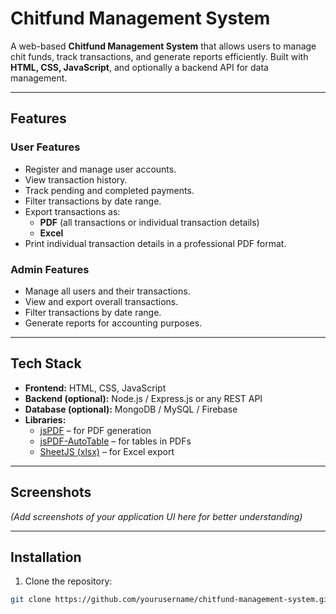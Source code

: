 # Chitfund Management System

A web-based **Chitfund Management System** that allows users to manage chit funds, track transactions, and generate reports efficiently. Built with **HTML, CSS, JavaScript**, and optionally a backend API for data management.

---

## Features

### User Features
- Register and manage user accounts.
- View transaction history.
- Track pending and completed payments.
- Filter transactions by date range.
- Export transactions as:
  - **PDF** (all transactions or individual transaction details)
  - **Excel**
- Print individual transaction details in a professional PDF format.

### Admin Features
- Manage all users and their transactions.
- View and export overall transactions.
- Filter transactions by date range.
- Generate reports for accounting purposes.

---

## Tech Stack

- **Frontend:** HTML, CSS, JavaScript
- **Backend (optional):** Node.js / Express.js or any REST API
- **Database (optional):** MongoDB / MySQL / Firebase
- **Libraries:**
  - [jsPDF](https://cdnjs.com/libraries/jspdf) – for PDF generation
  - [jsPDF-AutoTable](https://cdnjs.com/libraries/jspdf-autotable) – for tables in PDFs
  - [SheetJS (xlsx)](https://cdnjs.com/libraries/xlsx) – for Excel export

---

## Screenshots

*(Add screenshots of your application UI here for better understanding)*

---

## Installation

1. Clone the repository:

```bash
git clone https://github.com/yourusername/chitfund-management-system.git
